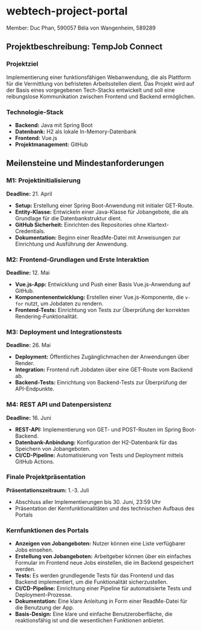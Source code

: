 # webtech-project-portal

Member:
Duc Phan, 590057
Béla von Wangenheim, 589289

## Projektbeschreibung: TempJob Connect

### Projektziel
Implementierung einer funktionsfähigen Webanwendung, die als Plattform für die Vermittlung von befristeten Arbeitsstellen dient.
Das Projekt wird auf der Basis eines vorgegebenen Tech-Stacks entwickelt und soll eine reibungslose Kommunikation zwischen Frontend und Backend ermöglichen.

### Technologie-Stack
- **Backend:** Java mit Spring Boot
- **Datenbank:** H2 als lokale In-Memory-Datenbank
- **Frontend:** Vue.js
- **Projektmanagement:** GitHub

## Meilensteine und Mindestanforderungen

### M1: Projektinitialisierung
**Deadline:** 21. April
- **Setup:** Erstellung einer Spring Boot-Anwendung mit initialer GET-Route.
- **Entity-Klasse:** Entwickeln einer Java-Klasse für Jobangebote, die als Grundlage für die Datenbankstruktur dient.
- **GitHub Sicherheit:** Einrichten des Repositories ohne Klartext-Credentials.
- **Dokumentation:** Beginn einer ReadMe-Datei mit Anweisungen zur Einrichtung und Ausführung der Anwendung.

### M2: Frontend-Grundlagen und Erste Interaktion
**Deadline:** 12. Mai
- **Vue.js-App:** Entwicklung und Push einer Basis Vue.js-Anwendung auf GitHub.
- **Komponentenentwicklung:** Erstellen einer Vue.js-Komponente, die `v-for` nutzt, um Jobdaten zu rendern.
- **Frontend-Tests:** Einrichtung von Tests zur Überprüfung der korrekten Rendering-Funktionalität.

### M3: Deployment und Integrationstests
**Deadline:** 26. Mai
- **Deployment:** Öffentliches Zugänglichmachen der Anwendungen über Render.
- **Integration:** Frontend ruft Jobdaten über eine GET-Route vom Backend ab.
- **Backend-Tests:** Einrichtung von Backend-Tests zur Überprüfung der API-Endpunkte.

### M4: REST API und Datenpersistenz
**Deadline:** 16. Juni
- **REST-API:** Implementierung von GET- und POST-Routen im Spring Boot-Backend.
- **Datenbank-Anbindung:** Konfiguration der H2-Datenbank für das Speichern von Jobangeboten.
- **CI/CD-Pipeline:** Automatisierung von Tests und Deployment mittels GitHub Actions.

### Finale Projektpräsentation
**Präsentationszeitraum:** 1.-3. Juli
- Abschluss aller Implementierungen bis 30. Juni, 23:59 Uhr
- Präsentation der Kernfunktionalitäten und des technischen Aufbaus des Portals

### Kernfunktionen des Portals
- **Anzeigen von Jobangeboten:** Nutzer können eine Liste verfügbarer Jobs einsehen.
- **Erstellung von Jobangeboten:** Arbeitgeber können über ein einfaches Formular im Frontend neue Jobs einstellen, die im Backend gespeichert werden.
- **Tests:** Es werden grundlegende Tests für das Frontend und das Backend implementiert, um die Funktionalität sicherzustellen.
- **CI/CD-Pipeline:** Einrichtung einer Pipeline für automatisierte Tests und Deployment-Prozesse.
- **Dokumentation:** Eine klare Anleitung in Form einer ReadMe-Datei für die Benutzung der App.
- **Basis-Design:** Eine klare und einfache Benutzeroberfläche, die reaktionsfähig ist und die wesentlichen Funktionen anbietet.


